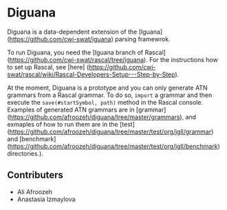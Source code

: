 Diguana
======

Diguana is a data-dependent extension of the [Iguana] (https://github.com/cwi-swat/iguana) parsing framewrok.

To run Diguana, you need the [Iguana branch of Rascal] (https://github.com/cwi-swat/rascal/tree/iguana). For the instructions
how to set up Rascal, see [here] (https://github.com/cwi-swat/rascal/wiki/Rascal-Developers-Setup---Step-by-Step).

At the moment, Diguana is a prototype and you can only generate ATN grammars from a Rascal grammar.
To do so, `import` a grammar and then execute the `save(#startSymbol, path)` method in the Rascal console. 
Examples of generated ATN grammars are in [grammar] 
(https://github.com/afroozeh/diguana/tree/master/grammars), and exmaples of how to run them are in the [test] 
(https://github.com/afroozeh/diguana/tree/master/test/org/jgll/grammar) and [benchmark] (https://github.com/afroozeh/diguana/tree/master/test/org/jgll/benchmark) directories.). 

Contributers
------
- Ali Afroozeh
- Anastasia Izmaylova
